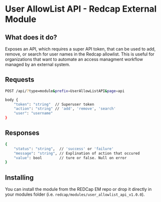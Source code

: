 # User AllowList API - Redcap External Module

## What does it do?

Exposes an API, which requires a super API token, that can be used to add, remove, or search for user names in the Redcap allowlist. This is useful for organizations that want to automate an access managment workflow managed by an external system.

## Requests

```sh
POST /api/?type=module&prefix=UserAllowListAPI&page=api

body {
    "token": "string"  // Superuser token
    "action": "string" // 'add', 'remove', 'search'
    "user": "username" 
}

```

## Responses

```sh
{
    "status": "string",  // 'success' or 'failure'
    "message": "string", // Explination of action that occured
    "value": bool        // ture or false. Null on error
}
```

## Installing

You can install the module from the REDCap EM repo or drop it directly in your modules folder (i.e. `redcap/modules/user_allowlist_api_v1.0.0`).
